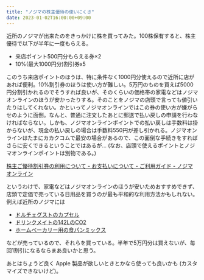 ```yaml
---
title: "ノジマの株主優待の使いにくさ"
date: 2023-01-02T16:00:00+09:00
---
```


近所のノジマが出来たのをきっかけに株を買ってみた。100株保有すると、株主優待で以下が半年に一度もらえる。

- 来店ポイント500円分もらえる券×2
- 10%(最大1000円分)割引券x5

このうち来店ポイントのほうは、特に条件なく1000円分使えるので近所に店があれば便利。10%割引券のほうは使い方が難しい。5万円のものを買えば5000円分割引かれるのでそうすれば良いが、そのくらいの価格帯の家電などはノジマオンラインのほうが安かったりする。そのことをノジマの店頭で言っても値引いたりはしてくれない。かといってノジマオンラインではこの券の使い方が嫌がらせのように面倒。なんと、普通に注文したあとに郵送で払い戻しの申請を行わなければならない。しかも、ノジマオンラインポイントでの払い戻しは手数料は掛からないが、現金の払い戻しの場合は手数料550円が差し引かれる。ノジマオンラインはたまにカカクコムで最安の場合があるので、この面倒な手続きをすればさらに安くできるということではあるが...
(なお、店頭で使えるポイントとノジマオンラインポイントは別物である。)

[株主ご優待割引券の利用について - お支払いについて - ご利用ガイド - ノジマオンライン](https://online.nojima.co.jp/ec/enj_guide02/#09)

というわけで、家電などはノジマオンラインのほうが安いためおすすめできず、店頭で定価で売っている日用品を買うのが最も平和的な利用方法かもしれない。例えば近所のノジマには

- [ドルチェグストのカプセル](https://amzn.to/3iPGzfN)
- [ドリンクメイトの142LのCO2](https://amzn.to/3ZIqvNy)
- [ホームベーカリー用の食パンミックス](https://amzn.to/3iKtR1Q)

などが売っているので、それらを買っている。半年で5万円分は買えないが、毎回1割引になるならまあ良いかと思う。

あとはちょうど良く Apple 製品が欲しいときとかなら使っても良いかも (カスタマイズできないけど)。
